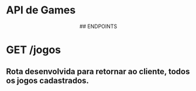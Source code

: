 # API de Games


<center>
## ENDPOINTS
</center>

# GET /jogos
## Rota desenvolvida para retornar ao cliente, todos os jogos cadastrados.

